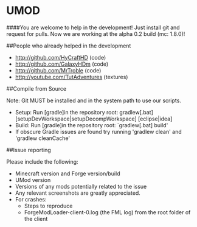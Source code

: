 # UMOD
####You are welcome to help in the development! Just install git and request for pulls.
Now we are working at the alpha 0.2 build (mc: 1.8.0)!

##People who already helped in the development

- http://github.com/HyCraftHD (code)
- http://github.com/GalaxyHDm (code)
- http://github.com/MrTroble (code)
- http://youtube.com/TutAdventures (textures)

##Compile from Source

Note: Git MUST be installed and in the system path to use our scripts.

  - Setup: Run [gradle]in the repository root: gradlew[.bat] [setupDevWorkspace|setupDecompWorkspace] [eclipse|idea]
  - Build: Run [gradle]in the repository root: `gradlew[.bat] build'
  - If obscure Gradle issues are found try running 'gradlew clean' and 'gradlew cleanCache'
  
##Issue reporting

Please include the following:

  - Minecraft version and Forge version/build
  - UMod version
  - Versions of any mods potentially related to the issue
  - Any relevant screenshots are greatly appreciated.
  - For crashes:
    - Steps to reproduce
    - ForgeModLoader-client-0.log (the FML log) from the root folder of the client



